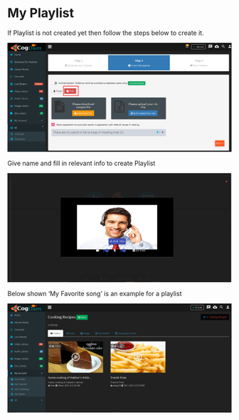 # My Playlist

If Playlist is not created yet then follow the steps below to create it.

![](../.gitbook/assets/image%20%28108%29.png)

Give name and fill in relevant info to create Playlist

![](../.gitbook/assets/image%20%28221%29.png)

Below shown ‘My Favorite song’ is an example for a playlist

![](../.gitbook/assets/image%20%2828%29.png)

